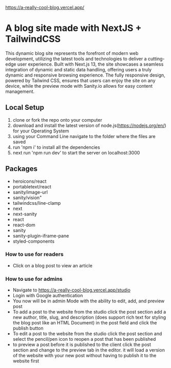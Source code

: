 https://a-really-cool-blog.vercel.app/

# A blog site made with NextJS + TailwindCSS

This dynamic blog site represents the forefront of modern web development, utilizing the latest tools and technologies to deliver a cutting-edge user experience. Built with Next.js 13, the site showcases a seamless integration of dynamic and static data handling, offering users a truly dynamic and responsive browsing experience. The fully responsive design, powered by Tailwind CSS, ensures that users can enjoy the site on any device, while the preview mode with Sanity.io allows for easy content management.

## Local Setup
1. clone or fork the repo onto your computer
2. download and install the latest version of node.js(https://nodejs.org/en/) for your Operating System
3. using your Command Line navigate to the folder where the files are saved
4. run 'npm i' to install all the dependencies
5. next run 'npm run dev' to start the server on localhost:3000

## Packages

- heroicons/react
- portabletext/react
- sanity/image-url
- sanity/vision"
- tailwindcss/line-clamp
- next
- next-sanity
- react
- react-dom
- sanity
- sanity-plugin-iframe-pane
- styled-components




### How to use for readers
- Click on a blog post to view an article 

### How to use for admins
- Navigate to https://a-really-cool-blog.vercel.app/studio
- Login with Google authentication 
- You now will be in admin Mode with the ability to edit, add, and preview post
- To add a post to the website from the studio click the post section add a new author, title, slug, and description (does support rich text for styling the blog post like an HTML Document) in the post field and click the publish button
- To edit a post to the website from the studio click the post section and select the pencil/pen icon to reopen a post that has been published
- to preview a post before it is published to the client click the post section and change to the preview tab in the editor. it will load a version of the website with your new post without having to publish it to the website first



